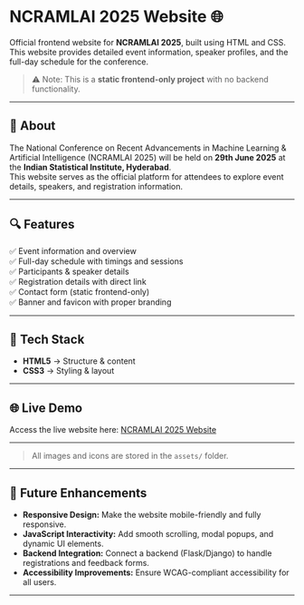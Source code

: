 # NCRAMLAI 2025 Website 🌐

Official frontend website for **NCRAMLAI 2025**, built using HTML and CSS.  
This website provides detailed event information, speaker profiles, and the full-day schedule for the conference.

> ⚠️ Note: This is a **static frontend-only project** with no backend functionality.

---

## 📄 About

The National Conference on Recent Advancements in Machine Learning & Artificial Intelligence (NCRAMLAI 2025) will be held on **29th June 2025** at the **Indian Statistical Institute, Hyderabad**.  
This website serves as the official platform for attendees to explore event details, speakers, and registration information.

---

## 🔍 Features

✅ Event information and overview  
✅ Full-day schedule with timings and sessions  
✅ Participants & speaker details  
✅ Registration details with direct link  
✅ Contact form (static frontend-only)  
✅ Banner and favicon with proper branding

---

## 🚀 Tech Stack

- **HTML5** → Structure & content  
- **CSS3** → Styling & layout  

---

## 🌐 Live Demo

Access the live website here: [NCRAMLAI 2025 Website](https://AnanyaKota.github.io/ISI_NCRAMLAI-Website/)

---

> All images and icons are stored in the `assets/` folder.

---

## 🔮 Future Enhancements

- **Responsive Design:** Make the website mobile-friendly and fully responsive.  
- **JavaScript Interactivity:** Add smooth scrolling, modal popups, and dynamic UI elements.  
- **Backend Integration:** Connect a backend (Flask/Django) to handle registrations and feedback forms.  
- **Accessibility Improvements:** Ensure WCAG-compliant accessibility for all users.

---




